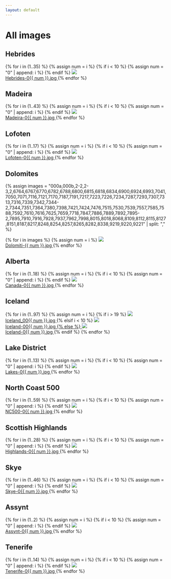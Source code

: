 ```yaml
---
layout: default
---
```


<h1>All images</h1>

<h2>Hebrides</h2>

<div class="flex flex-wrap">
  {% for i in (1..35) %}
    {% assign num = i %}
    {% if i < 10 %}
        {% assign num = "0" | append: i %}
    {% endif %}
    <a href="https://mathayward.imgix.net/Hebrides-0{{ num }}.jpg" target="_blank" class="w-1/3 p-2">
      <img src="https://mathayward.imgix.net/Hebrides-0{{ num }}.jpg?w=600"><br>
      Hebrides-0{{ num }}.jpg
    </a>
  {% endfor %}
</div>

<h2>Madeira</h2>

<div class="flex flex-wrap">
  {% for i in (1..43) %}
    {% assign num = i %}
    {% if i < 10 %}
        {% assign num = "0" | append: i %}
    {% endif %}
    <a href="https://mathayward.imgix.net/Madeira-0{{ num }}.jpg" target="_blank" class="w-1/3 p-2">
      <img src="https://mathayward.imgix.net/Madeira-0{{ num }}.jpg?w=600"><br>
      Madeira-0{{ num }}.jpg
    </a>
  {% endfor %}
</div>

<h2>Lofoten</h2>

<div class="flex flex-wrap">
  {% for i in (1..17) %}
    {% assign num = i %}
    {% if i < 10 %}
        {% assign num = "0" | append: i %}
    {% endif %}
    <a href="https://mathayward.imgix.net/Lofoten-0{{ num }}.jpg" target="_blank" class="w-1/3 p-2">
      <img src="https://mathayward.imgix.net/Lofoten-0{{ num }}.jpg?w=600"><br>
      Lofoten-0{{ num }}.jpg
    </a>
  {% endfor %}
</div>

<h2>Dolomites</h2>

<div class="flex flex-wrap">
  {% assign images = "000a,000b,2-2,2-3,2,6764,6767,6770,6782,6788,6800,6815,6818,6834,6900,6924,6993,7041,7050,7071,7116,7121,7170,7187,7191,7217,7223,7226,7234,7287,7293,7307,7313,7316,7339,7342,7344-2,7344,7351,7364,7380,7398,7421,7424,7476,7515,7530,7539,7557,7585,7588,7592,7610,7616,7625,7659,7718,7847,7886,7889,7892,7895-2,7895,7910,7916,7928,7937,7962,7998,8015,8018,8068,8109,8112,8115,8127,8151,8187,8217,8248,8254,8257,8265,8282,8338,9219,9220,9221" | split: "," %}

  {% for i in images %}
    {% assign num = i %}
    <a href="https://mathayward.imgix.net/Dolomiti-{{ num }}.jpg" target="_blank" class="w-1/3 p-2">
      <img src="https://mathayward.imgix.net/Dolomiti-{{ num }}.jpg?w=600"><br>
      Dolomiti-{{ num }}.jpg
    </a>
  {% endfor %}
</div>

<h2>Alberta</h2>

<div class="flex flex-wrap">
  {% for i in (1..18) %}
    {% assign num = i %}
    {% if i < 10 %}
        {% assign num = "0" | append: i %}
    {% endif %}
    <a href="https://mathayward.imgix.net/Canada-0{{ num }}.jpg" target="_blank" class="w-1/3 p-2">
      <img src="https://mathayward.imgix.net/Canada-0{{ num }}.jpg?w=600"><br>
      Canada-0{{ num }}.jpg
    </a>
  {% endfor %}
</div>

<h2>Iceland</h2>

<div class="flex flex-wrap">
  {% for i in (1..97) %}
    {% assign num = i %}
    {% if i > 19 %}
      <a href="https://mathayward.imgix.net/Iceland_00{{ num }}.jpg" target="_blank" class="w-1/3 p-2">
        <img src="https://mathayward.imgix.net/Iceland_00{{ num }}.jpg?w=600"><br>
        Iceland_00{{ num }}.jpg
      </a>
    {% elsif i < 10 %}
      <a href="https://mathayward.imgix.net/Iceland-00{{ num }}.jpg" target="_blank" class="w-1/3 p-2">
        <img src="https://mathayward.imgix.net/Iceland-00{{ num }}.jpg?w=600"><br>
        Iceland-00{{ num }}.jpg
    {% else %}
      <a href="https://mathayward.imgix.net/Iceland-0{{ num }}.jpg" target="_blank" class="w-1/3 p-2">
        <img src="https://mathayward.imgix.net/Iceland-0{{ num }}.jpg?w=600"><br>
        Iceland-0{{ num }}.jpg
      </a>
    {% endif %}
  {% endfor %}
</div>

<h2>Lake District</h2>

<div class="flex flex-wrap">
  {% for i in (1..13) %}
    {% assign num = i %}
    {% if i < 10 %}
        {% assign num = "0" | append: i %}
    {% endif %}
    <a href="https://mathayward.imgix.net/Lakes-0{{ num }}.jpg" target="_blank" class="w-1/3 p-2">
      <img src="https://mathayward.imgix.net/Lakes-0{{ num }}.jpg?w=600"><br>
      Lakes-0{{ num }}.jpg
    </a>
  {% endfor %}
</div>

<h2>North Coast 500</h2>

<div class="flex flex-wrap">
  {% for i in (1..59) %}
    {% assign num = i %}
    {% if i < 10 %}
        {% assign num = "0" | append: i %}
    {% endif %}
    <a href="https://mathayward.imgix.net/NC500-0{{ num }}.jpg" target="_blank" class="w-1/3 p-2">
      <img src="https://mathayward.imgix.net/NC500-0{{ num }}.jpg?w=600"><br>
      NC500-0{{ num }}.jpg
    </a>
  {% endfor %}
</div>

<h2>Scottish Highlands</h2>

<div class="flex flex-wrap">
  {% for i in (1..28) %}
    {% assign num = i %}
    {% if i < 10 %}
        {% assign num = "0" | append: i %}
    {% endif %}
    <a href="https://mathayward.imgix.net/Highlands-0{{ num }}.jpg" target="_blank" class="w-1/3 p-2">
      <img src="https://mathayward.imgix.net/Highlands-0{{ num }}.jpg?w=600"><br>
      Highlands-0{{ num }}.jpg
    </a>
  {% endfor %}
</div>

<h2>Skye</h2>

<div class="flex flex-wrap">
  {% for i in (1..46) %}
    {% assign num = i %}
    {% if i < 10 %}
        {% assign num = "0" | append: i %}
    {% endif %}
    <a href="https://mathayward.imgix.net/Skye-0{{ num }}.jpg" target="_blank" class="w-1/3 p-2">
      <img src="https://mathayward.imgix.net/Skye-0{{ num }}.jpg?w=600"><br>
      Skye-0{{ num }}.jpg
    </a>
  {% endfor %}
</div>

<h2>Assynt</h2>

<div class="flex flex-wrap">
  {% for i in (1..2) %}
    {% assign num = i %}
    {% if i < 10 %}
        {% assign num = "0" | append: i %}
    {% endif %}
    <a href="https://mathayward.imgix.net/Assynt-0{{ num }}.jpg" target="_blank" class="w-1/3 p-2">
      <img src="https://mathayward.imgix.net/Assynt-0{{ num }}.jpg?w=600"><br>
      Assynt-0{{ num }}.jpg
    </a>
  {% endfor %}
</div>

<h2>Tenerife</h2>

<div class="flex flex-wrap">
  {% for i in (1..14) %}
    {% assign num = i %}
    {% if i < 10 %}
        {% assign num = "0" | append: i %}
    {% endif %}
    <a href="https://mathayward.imgix.net/Tenerife-0{{ num }}.jpg" target="_blank" class="w-1/3 p-2">
      <img src="https://mathayward.imgix.net/Tenerife-0{{ num }}.jpg?w=600"><br>
      Tenerife-0{{ num }}.jpg
    </a>
  {% endfor %}
</div>